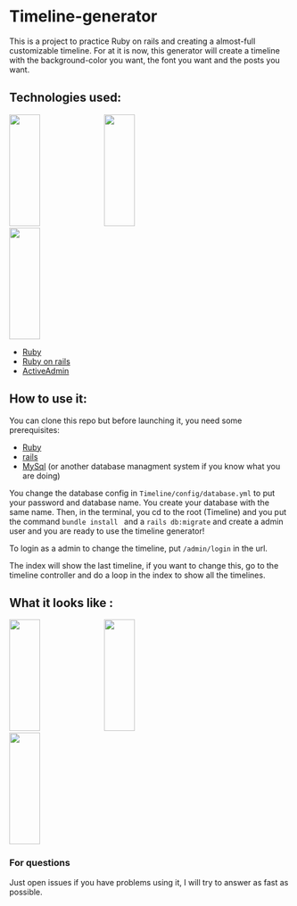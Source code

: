 # Timeline-generator

This is a project to practice Ruby on rails and creating a almost-full customizable timeline. For at it is now, this generator will create a timeline with the background-color you want, the font you want and the posts you want. 

## Technologies used:
<div style=" display:inline; ">
  <img src ='https://upload.wikimedia.org/wikipedia/commons/thumb/7/73/Ruby_logo.svg/1024px-Ruby_logo.svg.png' width="33%" height="200" >
   <img src='http://sdtimes.com/wp-content/uploads/2016/07/0701.sdt-rails.jpg' width="33%" height="200" >
   <img src='http://railscasts.com/static/episodes/stills/284-active-admin.png' width="33%" height="200" >
</div>

* [Ruby](https://www.ruby-lang.org/en/)
* [Ruby on rails](http://rubyonrails.org/)
* [ActiveAdmin](https://activeadmin.info/)

## How to use it:

You can clone this repo but before launching it, you need some prerequisites: 
* [Ruby](https://www.ruby-lang.org/en/documentation/)
* [rails](http://guides.rubyonrails.org/getting_started.html)
* [MySql](https://dev.mysql.com/doc/mysql-getting-started/en/) (or another database managment system if you know what you are doing)

You change the database config in ```Timeline/config/database.yml``` to put your password and database name. You create your database with the same name. Then, in the terminal, you cd to the root (Timeline) and you put the command ```bundle install ``` and a ``` rails db:migrate ``` and create a admin user and you are ready to use the timeline generator!

To login as a admin to change the timeline, put ```/admin/login``` in the url.

The index will show the last timeline, if you want to change this, go to the timeline controller and do a loop in the index to show all the timelines.  

## What it looks like :

<div style="display:inline;">
   <img src ='https://upload.wikimedia.org/wikipedia/commons/thumb/7/73/Ruby_logo.svg/1024px-Ruby_logo.svg.png' width="33%" height="200" >
   <img src='http://sdtimes.com/wp-content/uploads/2016/07/0701.sdt-rails.jpg' width="33%" height="200" >
   <img src='http://railscasts.com/static/episodes/stills/284-active-admin.png' width="33%" height="200" >
</div>

### For questions
Just open issues if you have problems using it, I will try to answer as fast as possible.

